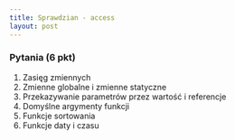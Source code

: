 ```yaml
---
title: Sprawdzian - access
layout: post
---
```



### Pytania (6 pkt) 

1. Zasięg zmiennych
2. Zmienne globalne i zmienne statyczne
3. Przekazywanie parametrów przez wartość i referencje
4. Domyślne argymenty funkcji
5. Funkcje sortowania 
6. Funkcje daty i czasu

